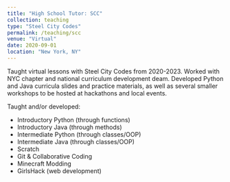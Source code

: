 ```yaml
---
title: "High School Tutor: SCC"
collection: teaching
type: "Steel City Codes"
permalink: /teaching/scc
venue: "Virtual"
date: 2020-09-01
location: "New York, NY"
---
```


Taught virtual lessons with Steel City Codes from 2020-2023. Worked with NYC chapter and national curriculum development deam. Developed Python and Java curricula slides and practice materials, as well as several smaller workshops to be hosted at hackathons and local events.

Taught and/or developed:
- Introductory Python (through functions)
- Introductory Java (through methods)
- Intermediate Python (through classes/OOP)
- Intermediate Java (through classes/OOP)
- Scratch
- Git & Collaborative Coding
- Minecraft Modding
- GirlsHack (web development)